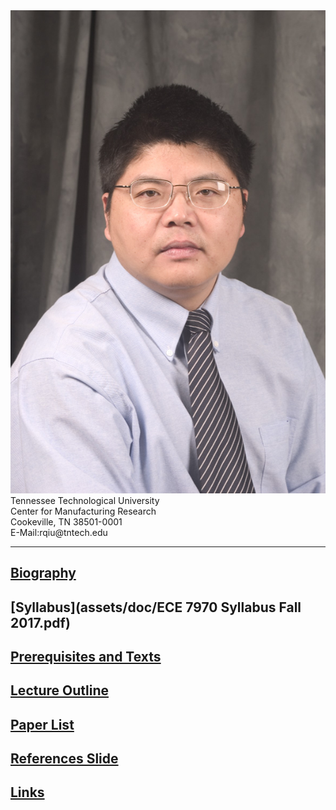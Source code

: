 <div class="speaker-wrap">
<div class="speakerphoto">
<img src="assets/img/qiu_hdsht1_2004.JPG">
</div>
<div class="card">
<a class="talkdate" >Tennessee Technological University</a> <br>
<span class="speaker">Center for Manufacturing Research</span> <br>
<span class="speakerposition">Cookeville, TN 38501-0001</span> <br>
<span class="speakerposition">E-Mail:rqiu@tntech.edu</span>
</div>
</div>


---

## [Biography](http://www.cae.tntech.edu/~rqiu/robert_qiu.htm)

## [Syllabus](assets/doc/ECE 7970 Syllabus Fall 2017.pdf)

## [Prerequisites and Texts](basicinfo.md)    

## [Lecture Outline](outline.md)

## [Paper List](lecture_paper.md)    

## [References Slide](slide.md)    

## [Links](links.md)
